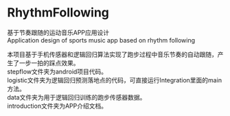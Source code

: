 # RhythmFollowing
基于节奏跟随的运动音乐APP应用设计  
Application design of sports music app based on rhythm following

本项目基于手机传感器和逻辑回归算法实现了跑步过程中音乐节奏的自动跟随，产生了一步一拍的踩点效果。  
stepflow文件夹为android项目代码。  
logistic文件夹为逻辑回归预测落地点的代码，可直接运行Integration里面的main方法。  
data文件夹为用于逻辑回归训练的跑步传感器数据。  
introduction文件夹为APP介绍文档。  



